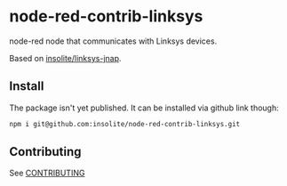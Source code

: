 # node-red-contrib-linksys

node-red node that communicates with Linksys devices.

Based on [insolite/linksys-jnap](https://github.com/insolite/linksys-jnap).

## Install

The package isn't yet published. It can be installed via github link though:

```bash
npm i git@github.com:insolite/node-red-contrib-linksys.git
```

## Contributing

See [CONTRIBUTING](CONTRIBUTING.md)
